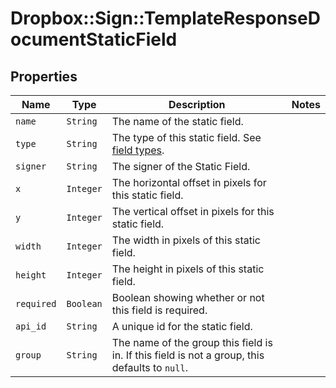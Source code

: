 # Dropbox::Sign::TemplateResponseDocumentStaticField



## Properties

| Name | Type | Description | Notes |
| ---- | ---- | ----------- | ----- |
| `name` | ```String``` |  The name of the static field.  |  |
| `type` | ```String``` |  The type of this static field. See [field types](/api/reference/constants/#field-types).  |  |
| `signer` | ```String``` |  The signer of the Static Field.  |  |
| `x` | ```Integer``` |  The horizontal offset in pixels for this static field.  |  |
| `y` | ```Integer``` |  The vertical offset in pixels for this static field.  |  |
| `width` | ```Integer``` |  The width in pixels of this static field.  |  |
| `height` | ```Integer``` |  The height in pixels of this static field.  |  |
| `required` | ```Boolean``` |  Boolean showing whether or not this field is required.  |  |
| `api_id` | ```String``` |  A unique id for the static field.  |  |
| `group` | ```String``` |  The name of the group this field is in. If this field is not a group, this defaults to `null`.  |  |

